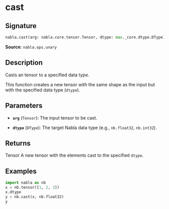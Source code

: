 # cast

## Signature

```python
nabla.cast(arg: nabla.core.tensor.Tensor, dtype: max._core.dtype.DType) -> nabla.core.tensor.Tensor
```

**Source**: `nabla.ops.unary`

## Description

Casts an tensor to a specified data type.

This function creates a new tensor with the same shape as the input but
with the specified data type (`dtype`).

## Parameters

- **`arg`** (`Tensor`): The input tensor to be cast.

- **`dtype`** (`DType`): The target Nabla data type (e.g., `nb.float32`, `nb.int32`).

## Returns

Tensor
    A new tensor with the elements cast to the specified `dtype`.

## Examples

```python
import nabla as nb
x = nb.tensor([1, 2, 3])
x.dtype
y = nb.cast(x, nb.float32)
y
```
